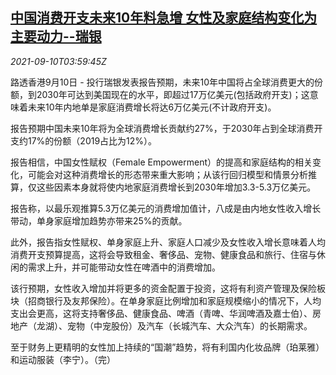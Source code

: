 <!--1631246462000-->
[中国消费开支未来10年料急增 女性及家庭结构变化为主要动力--瑞银](https://cn.reuters.com/article/china-consumption-ubs-0910-fri-idCNKBS2G60A6)
------

<div><i>2021-09-10T03:59:45Z</i></div><p>路透香港9月10日 - 投行瑞银发表报告预期，未来10年中国将占全球消费更大的份额，到2030年可达到美国现在的水平，即超过17万亿美元(包括政府开支)；这意味着未来10年内地单是家庭消费增长将达6万亿美元(不计政府开支)。</p><p>报告预期中国未来10年将为全球消费增长贡献约27%，于2030年占到全球消费开支约17%的份额（2019占比为12%）。</p><p>报告相信，中国女性赋权（Female Empowerment）的提高和家庭结构的相关变化，可能会对这种消费增长的形态带来重大影响；从该行回归模型和情景分析推算，仅这些因素本身就将使内地家庭消费增长到2030年增加3.3-5.3万亿美元。</p><p>报告称，以最乐观推算5.3万亿美元的消费增加值计，八成是由内地女性收入增长带动，单身家庭增加趋势亦带来25%的贡献。</p><p>此外，报告指女性赋权、单身家庭上升、家庭人口减少及女性收入增长意味着人均消费开支预算提高，这将会导致租金、奢侈品、宠物、健康食品和旅行、住宿与休闲的需求上升，并可能带动女性在啤酒中的消费增加。</p><p>该行预期，女性收入增加并将更多的资金配置于投资，这将有利资产管理及保险板块（招商银行及友邦保险）。在单身家庭比例增加和家庭规模缩小的情况下，人均支出会更高，这将支持奢侈品、健康食品、啤酒（青啤、华润啤酒及嘉士伯）、房地产（龙湖）、宠物（中宠股份）及汽车（长城汽车、大众汽车）的长期需求。</p><p>至于财务上更精明的女性加上持续的“国潮”趋势，将有利国内化妆品牌（珀莱雅）和运动服装（李宁）。（完） </p>
